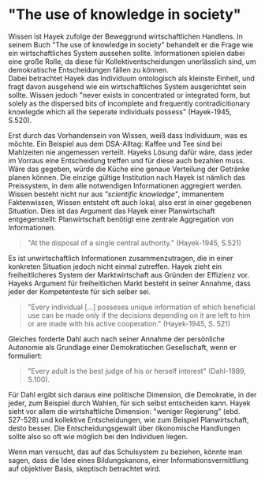 # "The use of knowledge in society"

Wissen ist Hayek zufolge der Beweggrund wirtschaftlichen Handlens. In seinem Buch "The use of knowledge in society" behandelt er die Frage wie ein wirtschaftliches System aussehen sollte. Informationen spielen dabei eine große Rolle, da diese für Kollektiventscheidungen unerlässlich sind, um demokratische Entscheidungen fällen zu können.  
Dabei betrachtet Hayek das Individuum ontologisch als kleinste Einheit, und fragt davon ausgehend wie ein wirtschaftliches System ausgerichtet sein sollte.
Wissen jedoch "never exists in concentrated or integrated form, but solely as the dispersed bits of incomplete and frequently contradicitionary knowlegde which all the seperate individuals possess" (Hayek-1945, S.520).

Erst durch das Vorhandensein von Wissen, weiß dass Individuum, was es möchte.
Ein Beispiel aus dem DSA-Alltag: Kaffee und Tee sind bei Mahlzeiten nie angemessen verteilt. Hayeks Lösung dafür wäre, dass jeder im Vorraus eine Entscheidung treffen und für diese auch bezahlen muss. Wäre das gegeben, würde die Küche eine genaue Verteilung der Getränke planen können.
Die einzige gültige Institution nach Hayek ist nämlich das Preissystem, in dem alle notwendigen Informationen aggregiert werden.
Wissen besteht nicht nur aus *"scientific knowledge"*, immanentem Faktenwissen,  Wissen entsteht oft auch lokal, also erst in einer gegebenen Situation.
Dies ist das Argument das Hayek einer Planwirtschaft entgegenstellt:
Planwirtschaft benötigt eine zentrale Aggregation von Informationen.
>"At the disposal of a single central authority." (Hayek-1945, S.521)

Es ist unwirtschaftlich Informationen zusammenzutragen, die in einer konkreten Situation jedoch nicht einmal zutreffen.
Hayek zieht ein freiheitlicheres System der Marktwirtschaft aus Gründen der Effizienz vor.
Hayeks Argument für freiheitlichen Markt besteht in seiner Annahme, dass jeder der Kompetenteste für sich selber sei.
>"Every individual [...] posseses unique information of which beneficial use can be made only if the decisions depending on it are left to him or are made with his active cooperation." (Hayek-1945, S. 521)

Gleiches forderte Dahl auch nach seiner Annahme der persönliche Autonomie als Grundlage einer Demokratischen Gesellschaft, wenn er formuliert:
>"Every adult is the best judge of his or herself interest" (Dahl-1989, S.100).

Für Dahl ergibt sich daraus eine politische Dimension, die Demokratie, in der jeder, zum Beispiel durch Wahlen, für sich selbst entscheiden kann.
Hayek sieht vor allem die wirtshaftliche Dimension: "weniger Regierung" (ebd. 527-528) und kollektive Entscheidungen, wie zum Beispiel Planwirtschaft, desto besser.
Die Entscheidungsgewalt über ökonomische Handlungen sollte also so oft wie möglich bei den Individuen liegen.

Wenn man versucht, das auf das Schulsystem zu beziehen, könnte man sagen, dass die Idee eines Bildungskanons, einer Informationsvermittlung auf objektiver Basis, skeptisch betrachtet wird.
